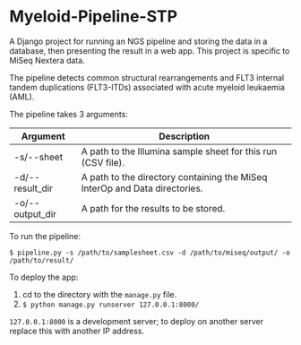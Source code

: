 # Myeloid-Pipeline-STP

A Django project for running an NGS pipeline and storing the data in a database, then presenting the result in a web app. This project is specific to MiSeq Nextera data.

The pipeline detects common structural rearrangements and FLT3 internal tandem duplications (FLT3-ITDs) associated with acute myeloid leukaemia (AML).

The pipeline takes 3 arguments:

| Argument      | Description                                                                 |
|---------------|-----------------------------------------------------------------------------|
|-s/--sheet     | A path to the Illumina sample sheet for this run (CSV file).                |
|-d/--result_dir| A path to the directory containing the MiSeq InterOp and Data directories.  |
|-o/--output_dir| A path for the results to be stored.                                        |


To run the pipeline:
```
$ pipeline.py -s /path/to/samplesheet.csv -d /path/to/miseq/output/ -o /path/to/result/
```

To deploy the app:

1. cd to the directory with the `manage.py` file.
2. `$ python manage.py runserver 127.0.0.1:8000/`

`127.0.0.1:8000` is a development server; to deploy on another server replace this with another IP address.
  

